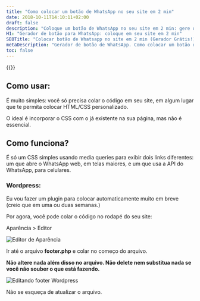 ```yaml
---
title: "Como colocar um botão de WhatsApp no seu site em 2 min"
date: 2018-10-11T14:10:11+02:00
draft: false
description: "Coloque um botão de WhatsApp no seu site em 2 min: gere o botão agora e cole o código"
H1: "Gerador de botão para WhatsApp: coloque em seu site em 2 min"
SEOTitle: "Colocar botão de Whatsapp no site em 2 min (Gerador Grátis!)"
metaDescription: "Gerador de botão de WhatsApp. Como colocar um botăo de WhatsApp no seu site em 2 minutos. É só copiar e colar. (Funciona com Wordpress, plugin em breve)."
toc: false
---
```


{{<gerador-botao-whatsapp>}}

## Como usar:

É muito simples: você só precisa colar o código em seu site, em algum lugar que te permita colocar HTML/CSS personalizado.

O ideal é incorporar o CSS com o já existente na sua página, mas não é essencial.


## Como funciona?

É só um CSS simples usando media queries para exibir dois links diferentes: um que abre o WhatsApp web, em telas maiores, e um que usa a API do WhatsApp, para celulares.

### Wordpress:

Eu vou fazer um plugin para colocar automaticamente muito em breve (creio que em uma ou duas semanas.)

Por agora, você pode colar o código no rodapé do seu site:

Aparência > Editor 

![Editor de Aparência](/../img/aparencia-editor.png) 

Ir até o arquivo **footer.php** e colar no começo do arquivo.

**Não altere nada além disso no arquivo. Não delete nem substitua nada se você não souber o que está  fazendo.**

![Editando footer Wordpress](/../img/editando-footer.png) 

Não se esqueça de atualizar o arquivo.

